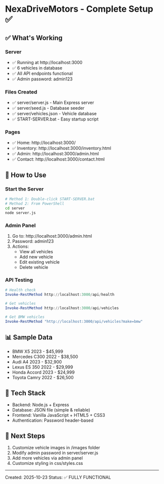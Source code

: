 # NexaDriveMotors - Complete Setup ✅

## ✅ What's Working

### Server
- ✅ Running at http://localhost:3000
- ✅ 6 vehicles in database
- ✅ All API endpoints functional
- ✅ Admin password: admin123

### Files Created
- ✅ server/server.js - Main Express server
- ✅ server/seed.js - Database seeder
- ✅ server/vehicles.json - Vehicle database
- ✅ START-SERVER.bat - Easy startup script

### Pages
- ✅ Home: http://localhost:3000/
- ✅ Inventory: http://localhost:3000/inventory.html
- ✅ Admin: http://localhost:3000/admin.html
- ✅ Contact: http://localhost:3000/contact.html

## 🚀 How to Use

### Start the Server
```bash
# Method 1: Double-click START-SERVER.bat
# Method 2: From PowerShell
cd server
node server.js
```

### Admin Panel
1. Go to: http://localhost:3000/admin.html
2. Password: admin123
3. Actions:
   - View all vehicles
   - Add new vehicle
   - Edit existing vehicle
   - Delete vehicle

### API Testing
```powershell
# Health check
Invoke-RestMethod http://localhost:3000/api/health

# Get vehicles
Invoke-RestMethod http://localhost:3000/api/vehicles

# Get BMW vehicles
Invoke-RestMethod "http://localhost:3000/api/vehicles?make=bmw"
```

## 📊 Sample Data
- BMW X5 2023 - $45,999
- Mercedes C300 2022 - $38,500
- Audi A4 2023 - $32,900
- Lexus ES 350 2022 - $29,999
- Honda Accord 2023 - $24,999
- Toyota Camry 2022 - $26,500

## 🔧 Tech Stack
- Backend: Node.js + Express
- Database: JSON file (simple & reliable)
- Frontend: Vanilla JavaScript + HTML5 + CSS3
- Authentication: Password header-based

## 🎯 Next Steps
1. Customize vehicle images in /images folder
2. Modify admin password in server/server.js
3. Add more vehicles via admin panel
4. Customize styling in css/styles.css

---
Created: 2025-10-23
Status: ✅ FULLY FUNCTIONAL
